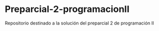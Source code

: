 # Preparcial-2-programacionII
Repositorio destinado a la solución del preparcial 2 de programación II
